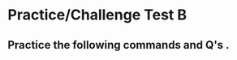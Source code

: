 
# Practice/Challenge Test B

## Practice the following commands and Q's .

### 
```bash

```

### 
```bash

```

### 
```bash

```

### 
```bash

```

### 
```bash

```